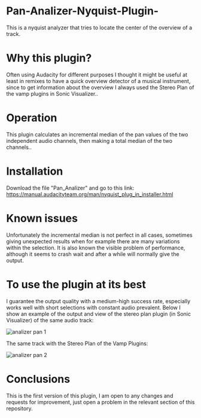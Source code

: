 # Pan-Analizer-Nyquist-Plugin-
This is a nyquist analyzer that tries to locate the center of the overview of a track.
# Why this plugin?
Often using Audacity for different purposes I thought it might be useful at least in remixes to have a quick overview detector of a musical instrument, since to get information about the overview I always used the Stereo Plan of the vamp plugins in Sonic Visualizer.. 
# Operation 
This plugin calculates an incremental median of the pan values of the two independent audio channels, then making a total median of the two channels.. 
# Installation
Download the file "Pan_Analizer" and go to this link: https://manual.audacityteam.org/man/nyquist_plug_in_installer.html
# Known issues 
Unfortunately the incremental median is not perfect in all cases, sometimes giving unexpected results when for example there are many variations within the selection. It is also known the visible problem of performance, although it seems to crash wait and after a while will normally give the output.
# To use the plugin at its best
I guarantee the output quality with a medium-high success rate, especially works well with short selections with constant audio prevalent. Below I show an example of the output and view of the stereo plan plugin (in Sonic Visualizer) of the same audio track:

![analizer pan 1](https://github.com/user-attachments/assets/cfdc383d-bed2-4113-b148-fc230472dd09)

The same track with the Stereo Plan of the Vamp Plugins:

![analizer pan 2](https://github.com/user-attachments/assets/c3dbcafa-44db-4a99-957a-b298b7f056d2)


# Conclusions
This is the first version of this plugin, I am open to any changes and requests for improvement, just open a problem in the relevant section of this repository.

